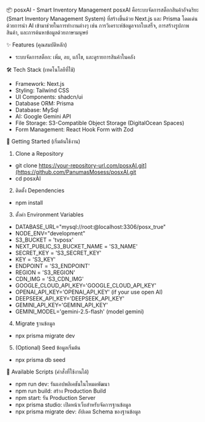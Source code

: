 📦 posxAI - Smart Inventory Management
posxAI คือระบบจัดการสต็อกสินค้าอัจฉริยะ (Smart Inventory Management System) ที่สร้างขึ้นด้วย Next.js และ Prisma โดดเด่นด้วยการนำ AI เข้ามาช่วยในการทำงานต่างๆ เช่น การวิเคราะห์ข้อมูลจากใบเสร็จ, การสร้างรูปภาพสินค้า, และการค้นหาข้อมูลด้วยภาษามนุษย์

✨ Features (คุณสมบัติหลัก)
 - ระบบจัดการสต็อก: เพิ่ม, ลบ, แก้ไข, และดูรายการสินค้าในคลัง



🛠️ Tech Stack (เทคโนโลยีที่ใช้)
- Framework: Next.js
- Styling: Tailwind CSS
- UI Components: shadcn/ui
- Database ORM: Prisma
- Database: MySql
- AI: Google Gemini API
- File Storage: S3-Compatible Object Storage (DigitalOcean Spaces)
- Form Management: React Hook Form with Zod

🚀 Getting Started (เริ่มต้นใช้งาน)
1. Clone a Repository
- git clone https://your-repository-url.com/posxAI.git](https://github.com/PanumasMosess/posxAI.git
- cd posxAI
2. ติดตั้ง Dependencies
- npm install
3. ตั้งค่า Environment Variables
- DATABASE_URL="mysql://root:@localhost:3306/posx_true"
- NODE_ENV="development"
- S3_BUCKET = 'tvposx'
- NEXT_PUBLIC_S3_BUCKET_NAME = 'S3_NAME'
- SECRET_KEY = 'S3_SECRET_KEY'
- KEY = 'S3_KEY'
- ENDPOINT = 'S3_ENDPOINT'
- REGION = 'S3_REGION'
- CDN_IMG = 'S3_CDN_IMG' 
- GOOGLE_CLOUD_API_KEY='GOOGLE_CLOUD_API_KEY'
- OPENAI_API_KEY='OPENAI_API_KEY' (if your use open AI)
- DEEPSEEK_API_KEY='DEEPSEEK_API_KEY'
- GEMINI_API_KEY='GEMINI_API_KEY'
- GEMINI_MODEL='gemini-2.5-flash'  (model gemini)
4. Migrate ฐานข้อมูล
- npx prisma migrate dev
5. (Optional) Seed ข้อมูลเริ่มต้น
- npx prisma db seed

📜 Available Scripts (คำสั่งที่ใช้งานได้)
- npm run dev: รันแอปพลิเคชันในโหมดพัฒนา
- npm run build: สร้าง Production Build
- npm start: รัน Production Server
- npx prisma studio: เปิดหน้าเว็บสำหรับจัดการฐานข้อมูล
- npx prisma migrate dev: อัปเดต Schema ของฐานข้อมูล








